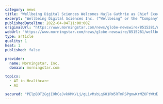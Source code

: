 ```yaml
---
category: news
title: "Wellbeing Digital Sciences Welcomes Najla Guthrie as Chief Executive Officer"
excerpt: "Wellbeing Digital Sciences Inc. (“Wellbeing” or the “Company”) (NEO: MEDI) (OTC: KONEF) (FRA: SQ2), an evidence-based healthcare company focused on innovative clinical solutions, artificial intelligence-powered digital therapeutics and contract research,"
publishedDateTime: 2022-04-04T11:00:00Z
originalUrl: "https://www.morningstar.com/news/globe-newswire/8515281/wellbeing-digital-sciences-welcomes-najla-guthrie-as-chief-executive-officer"
webUrl: "https://www.morningstar.com/news/globe-newswire/8515281/wellbeing-digital-sciences-welcomes-najla-guthrie-as-chief-executive-officer"
type: article
quality: 1
heat: 1
published: false

provider:
  name: Morningstar, Inc.
  domain: morningstar.com

topics:
  - AI in Healthcare
  - AI

secured: "PElpBOT2GgjI0hCeJvkKMK/Lj/gL1vMsbLq6O1RW5RTmRSPgnwKrMZOFtWtdZrp+ZKORCPH8Lxto1s6FChfZwhpBrngoWyubw1euwm4xXUlf1j32h7oo2rPrFefXzB0qnx1jmFkPFwPAVeVkbItsC0y7nsqY3xzIRUmAZvNeUcvEfbn5I61bUjtGSKi9umU3TZPWhDKc/ULZ1LrSeCrIu2ipGEp2IhUeOYbzjGj+6kmso+NhLOjHKWKhrkqHo2XLls+GIy7JmhXhpZ/NjAkfezUPlv3U4cJ5nLYDWfroJ27Fz2Mq5uhH3e6D+KT3ciKi8ANcKv6BEUGmOXIVvwvMOsudh/iAkoveQmVL+laHXno=;Ervo9kQLxiK7ef1tG9XAOA=="
---
```


